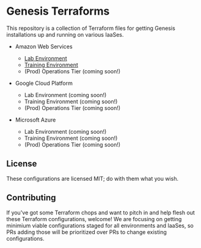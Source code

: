 Genesis Terraforms
==================

This repository is a collection of Terraform files for getting
Genesis installations up and running on various IaaSes.

  - Amazon Web Services
    - [Lab Environment](lab/aws)
    - [Training Environment](training/aws)
    - (Prod) Operations Tier (coming soon!)

  - Google Cloud Platform
    - Lab Environment (coming soon!)
    - Training Environment (coming soon!)
    - (Prod) Operations Tier (coming soon!)

  - Microsoft Azure
    - Lab Environment (coming soon!)
    - Training Environment (coming soon!)
    - (Prod) Operations Tier (coming soon!)

License
-------

These configurations are licensed MIT; do with them what you wish.

Contributing
------------

If you've got some Terraform chops and want to pitch in and help
flesh out these Terraform configurations, welcome!  We are
focusing on getting minimium viable configurations staged for all
environments and IaaSes, so PRs adding those will be prioritized
over PRs to change existing configurations.
